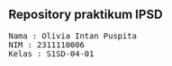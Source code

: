## Repository praktikum IPSD

<pre>
Nama : Olivia Intan Puspita
NIM : 2311110006
Kelas : S1SD-04-01
</pre>
